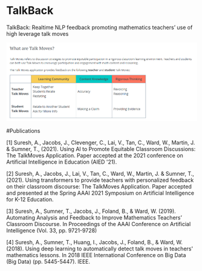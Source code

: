 # TalkBack
TalkBack: Realtime NLP feedback promoting mathematics teachers’ use of high leverage talk moves

![](images/WhatAreTalKMoves.png?raw=true)

#Publications

[1] Suresh, A., Jacobs, J., Clevenger, C., Lai, V., Tan, C., Ward, W., Martin, J. & Sumner, T., (2021). Using AI to Promote Equitable Classroom Discussions: The TalkMoves Application. Paper accepted  at the 2021 conference on Artificial Intelligence in Education (AIED '21).

[2] Suresh, A., Jacobs, J., Lai, V., Tan, C., Ward, W., Martin, J. & Sumner, T., (2021). Using transformers to provide teachers with personalized feedback on their classroom discourse: The TalkMoves Application. Paper accepted and presented at the Spring AAAI 2021 Symposium on  Artificial Intelligence for K-12 Education.

[3] Suresh, A., Sumner, T., Jacobs, J., Foland, B., & Ward, W. (2019). Automating Analysis and Feedback to Improve Mathematics Teachers’ Classroom Discourse. In Proceedings of the AAAI Conference on Artificial Intelligence (Vol. 33, pp. 9721-9728) 

[4] Suresh, A., Sumner, T., Huang, I., Jacobs, J., Foland, B., & Ward, W. (2018). Using deep learning to automatically detect talk moves in teachers' mathematics lessons. In 2018 IEEE International Conference on Big Data (Big Data) (pp. 5445-5447). IEEE.
